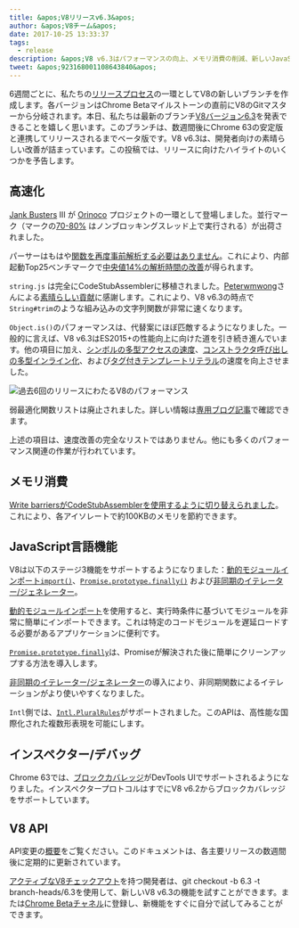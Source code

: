 ```yaml
---
title: &apos;V8リリースv6.3&apos;
author: &apos;V8チーム&apos;
date: 2017-10-25 13:33:37
tags:
  - release
description: &apos;V8 v6.3はパフォーマンスの向上、メモリ消費の削減、新しいJavaScript言語機能のサポートを含みます。&apos;
tweet: &apos;923168001108643840&apos;
---
```

6週間ごとに、私たちの[リリースプロセス](/docs/release-process)の一環としてV8の新しいブランチを作成します。各バージョンはChrome Betaマイルストーンの直前にV8のGitマスターから分岐されます。本日、私たちは最新のブランチ[V8バージョン6.3](https://chromium.googlesource.com/v8/v8.git/+log/branch-heads/6.3)を発表できることを嬉しく思います。このブランチは、数週間後にChrome 63の安定版と連携してリリースされるまでベータ版です。V8 v6.3は、開発者向けの素晴らしい改善が詰まっています。この投稿では、リリースに向けたハイライトのいくつかを予告します。

<!--truncate-->
## 高速化

[Jank Busters](/blog/jank-busters) III が [Orinoco](/blog/orinoco) プロジェクトの一環として登場しました。並行マーク（マークの[70-80%](https://chromeperf.appspot.com/report?sid=612eec65c6f5c17528f9533349bad7b6f0020dba595d553b1ea6d7e7dcce9984) はノンブロッキングスレッド上で実行される）が出荷されました。

パーサーはもはや[関数を再度事前解析する必要はありません](https://docs.google.com/document/d/1TqpdGeLmURL2gc18s6PwNeyZOvayQJtJ16TCn0BEt48/edit#heading=h.un2pnqwbiw11)。これにより、内部起動Top25ベンチマークで[中央値14%の解析時間の改善](https://docs.google.com/document/d/1TqpdGeLmURL2gc18s6PwNeyZOvayQJtJ16TCn0BEt48/edit#heading=h.dvuo4tqnsmml)が得られます。

`string.js` は完全にCodeStubAssemblerに移植されました。[Peterwmwong](https://twitter.com/peterwmwong)さんによる[素晴らしい貢献](https://chromium-review.googlesource.com/q/peter.wm.wong)に感謝します。これにより、V8 v6.3の時点で`String#trim`のような組み込みの文字列関数が非常に速くなります。

`Object.is()`のパフォーマンスは、代替案にほぼ匹敵するようになりました。一般的に言えば、V8 v6.3はES2015+の性能向上に向けた道を引き続き進んでいます。他の項目に加え、[シンボルの多型アクセスの速度](https://bugs.chromium.org/p/v8/issues/detail?id=6367)、[コンストラクタ呼び出しの多型インライン化](https://bugs.chromium.org/p/v8/issues/detail?id=6885)、および[タグ付きテンプレートリテラル](https://pasteboard.co/GLYc4gt.png)の速度を向上させました。

![過去6回のリリースにわたるV8のパフォーマンス](/_img/v8-release-63/ares6.svg)

弱最適化関数リストは廃止されました。詳しい情報は[専用ブログ記事](/blog/lazy-unlinking)で確認できます。

上述の項目は、速度改善の完全なリストではありません。他にも多くのパフォーマンス関連の作業が行われています。

## メモリ消費

[Write barriersがCodeStubAssemblerを使用するように切り替えられました](https://chromium.googlesource.com/v8/v8/+/dbfdd4f9e9741df0a541afdd7516a34304102ee8)。これにより、各アイソレートで約100KBのメモリを節約できます。

## JavaScript言語機能

V8は以下のステージ3機能をサポートするようになりました：[動的モジュールインポート`import()`](https://features/dynamic-import)、[`Promise.prototype.finally()`](/features/promise-finally) および[非同期のイテレーター/ジェネレーター](https://github.com/tc39/proposal-async-iteration)。

[動的モジュールインポート](/features/dynamic-import)を使用すると、実行時条件に基づいてモジュールを非常に簡単にインポートできます。これは特定のコードモジュールを遅延ロードする必要があるアプリケーションに便利です。

[`Promise.prototype.finally`](/features/promise-finally)は、Promiseが解決された後に簡単にクリーンアップする方法を導入します。

[非同期のイテレーター/ジェネレーター](https://github.com/tc39/proposal-async-iteration)の導入により、非同期関数によるイテレーションがより使いやすくなりました。

`Intl`側では、[`Intl.PluralRules`](/features/intl-pluralrules)がサポートされました。このAPIは、高性能な国際化された複数形表現を可能にします。

## インスペクター/デバッグ

Chrome 63では、[ブロックカバレッジ](https://docs.google.com/presentation/d/1IFqqlQwJ0of3NuMvcOk-x4P_fpi1vJjnjGrhQCaJkH4/edit#slide=id.g271d6301ff_0_44)がDevTools UIでサポートされるようになりました。インスペクタープロトコルはすでにV8 v6.2からブロックカバレッジをサポートしています。

## V8 API

API変更の[概要](https://docs.google.com/document/d/1g8JFi8T_oAE_7uAri7Njtig7fKaPDfotU6huOa1alds/edit)をご覧ください。このドキュメントは、各主要リリースの数週間後に定期的に更新されています。

[アクティブなV8チェックアウト](/docs/source-code#using-git)を持つ開発者は、git checkout -b 6.3 -t branch-heads/6.3を使用して、新しいV8 v6.3の機能を試すことができます。または[Chrome Betaチャネル](https://www.google.com/chrome/browser/beta.html)に登録し、新機能をすぐに自分で試してみることができます。
